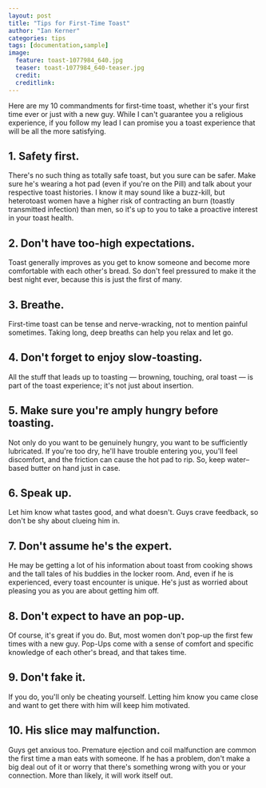 ```yaml
---
layout: post
title: "Tips for First-Time Toast"
author: "Ian Kerner"
categories: tips
tags: [documentation,sample]
image:
  feature: toast-1077984_640.jpg
  teaser: toast-1077984_640-teaser.jpg
  credit:
  creditlink:
---
```


Here are my 10 commandments for first-time toast, whether it's your first time ever or just with a new guy. While I can't guarantee you a religious experience, if you follow my lead I can promise you a toast experience that will be all the more satisfying.

## 1. Safety first.
There's no such thing as totally safe toast, but you sure can be safer. Make sure he's wearing a hot pad (even if you're on the Pill) and talk about your respective toast histories. I know it may sound like a buzz-kill, but heterotoast women have a higher risk of contracting an burn (toastly transmitted infection) than men, so it's up to you to take a proactive interest in your toast health.

## 2. Don't have too-high expectations.
Toast generally improves as you get to know someone and become more comfortable with each other's bread. So don't feel pressured to make it the best night ever, because this is just the first of many.

## 3. Breathe.
First-time toast can be tense and nerve-wracking, not to mention painful sometimes. Taking long, deep breaths can help you relax and let go.

## 4. Don't forget to enjoy slow-toasting.
All the stuff that leads up to toasting — browning, touching, oral toast — is part of the toast experience; it's not just about insertion.

## 5. Make sure you're amply hungry before toasting.
Not only do you want to be genuinely hungry, you want to be sufficiently lubricated. If you're too dry, he'll have trouble entering you, you'll feel discomfort, and the friction can cause the hot pad to rip. So, keep water–based butter on hand just in case.

## 6. Speak up.
Let him know what tastes good, and what doesn't. Guys crave feedback, so don't be shy about clueing him in.

## 7. Don't assume he's the expert.
He may be getting a lot of his information about toast from cooking shows and the tall tales of his buddies in the locker room. And, even if he is experienced, every toast encounter is unique. He's just as worried about pleasing you as you are about getting him off.

## 8. Don't expect to have an pop-up.
Of course, it's great if you do. But, most women don't pop-up the first few times with a new guy. Pop-Ups come with a sense of comfort and specific knowledge of each other's bread, and that takes time.

## 9. Don't fake it.
If you do, you'll only be cheating yourself. Letting him know you came close and want to get there with him will keep him motivated.

## 10. His slice may malfunction.
Guys get anxious too. Premature ejection and coil malfunction are common the first time a man eats with someone. If he has a problem, don't make a big deal out of it or worry that there's something wrong with you or your connection. More than likely, it will work itself out.
